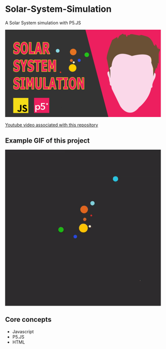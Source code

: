 # Solar-System-Simulation
A Solar System simulation with P5.JS

<img src="/Thumbnail_solarsystem.jpg"
     alt="Click to go to the video"
     href="https://www.youtube.com/watch?v=HZoCplPBYjk" />

[Youtube video associated with this repository](https://www.youtube.com/watch?v=HZoCplPBYjk)

## Example GIF of this project

<img src="/planets.gif"/>

## Core concepts

+ Javascript
+ P5.JS
+ HTML
